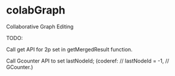 # colabGraph
Collaborative Graph Editing

TODO:

Call get API for 2p set in getMergedResult function.

Call Gcounter API to set lastNodeId; (coderef: // lastNodeId = -1, // GCounter.)
